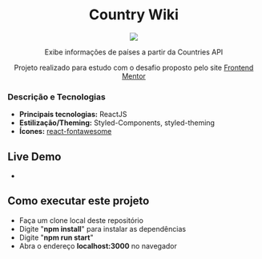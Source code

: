   
<h1 align="center">Country Wiki</h1>
<p align="center"><img align="center" src="https://thumbs.gfycat.com/SelfreliantPowerfulAmazontreeboa.webp" /></p>
<p align="center">Exibe informações de países a partir da Countries API</p>
<p align="center">Projeto realizado para estudo com o desafio proposto pelo site <a href="https://www.frontendmentor.io/challenges/rest-countries-api-with-color-theme-switcher-5cacc469fec04111f7b848ca" target="_blank">Frontend Mentor</a></p>

<h3>Descrição e Tecnologias</h3>

- **Principais tecnologias:** ReactJS
- **Estilização/Theming:** Styled-Components, styled-theming
- **Ícones:** <a href="https://github.com/FortAwesome/react-fontawesome" target="_blank">react-fontawesome</a>

## Live Demo
- 

## Como executar este projeto
- Faça um clone local deste repositório
- Digite "**npm install**" para instalar as dependências
- Digite "**npm run start**"
- Abra o endereço **localhost:3000** no navegador
